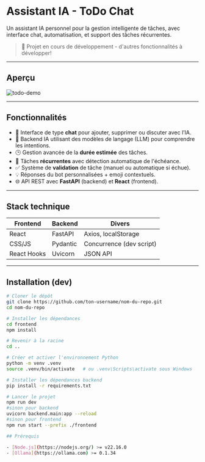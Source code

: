 # Assistant IA - ToDo Chat

Un assistant IA personnel pour la gestion intelligente de tâches, avec interface chat, automatisation, et support des tâches récurrentes.

> 🚧 Projet en cours de développement - d'autres fonctionnalités à développer!

---

## Aperçu

![todo-demo](https://via.placeholder.com/800x300.png?text=DEMO+à+ajouter+ici)

---

## Fonctionnalités

- 💬 Interface de type **chat** pour ajouter, supprimer ou discuter avec l’IA.
- 🧠 Backend IA utilisant des modèles de langage (LLM) pour comprendre les intentions.
- 🕒 Gestion avancée de la **durée estimée** des tâches.
- 🔁 Tâches **récurrentes** avec détection automatique de l'échéance.
- ✅ Système de **validation** de tâche (manuel ou automatique si échue).
- 💡 Réponses du bot personnalisées + emoji contextuels.
- 🌐 API REST avec **FastAPI** (backend) et **React** (frontend).

---

## Stack technique

| Frontend    | Backend  | Divers                   |
|-------------|----------|--------------------------|
| React       | FastAPI  | Axios, localStorage      |
| CSS/JS      | Pydantic | Concurrence (dev script) |
| React Hooks | Uvicorn  | JSON API                 |

---

## Installation (dev)

```bash
# Cloner le dépôt
git clone https://github.com/ton-username/nom-du-repo.git
cd nom-du-repo

# Installer les dépendances
cd frontend
npm install

# Revenir à la racine
cd ..

# Créer et activer l'environnement Python
python -m venv .venv
source .venv/bin/activate   # ou .venv\Scripts\activate sous Windows

# Installer les dépendances backend
pip install -r requirements.txt

# Lancer le projet
npm run dev
#sinon pour backend
uvicorn backend.main:app --reload
#sinon pour frontend
npm run start --prefix ./frontend

## Prérequis

- [Node.js](https://nodejs.org/) >= v22.16.0
- [Ollama](https://ollama.com) >= 0.1.34